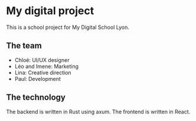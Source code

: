 # My digital project

This is a school project for My Digital School Lyon.

## The team

- Chloé: UI/UX designer
- Léo and Imene: Marketing
- Lina: Creative direction
- Paul: Development

## The technology

The backend is written in Rust using axum.
The frontend is written in React.
